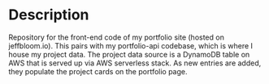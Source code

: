 # Description

Repository for the front-end code of my portfolio site (hosted on jeffbloom.io). This pairs with my portfolio-api codebase, which is where I house my project data. The project data source is a DynamoDB table on AWS that is served up via AWS serverless stack. As new entries are added, they populate the project cards on the portfolio page. 

